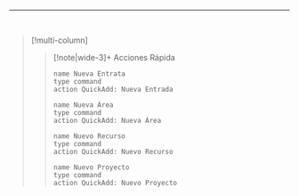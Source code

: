 



___

<br>


> [!multi-column]
>
>> [!note|wide-3]+ Acciones Rápida
>> ```button
>> name Nueva Entrata
>>type command
>> action QuickAdd: Nueva Entrada
>> ```
>>```button
>> name Nueva Área
>>type command
>> action QuickAdd: Nueva Área
>> ```
>>```button
>> name Nuevo Recurso
>>type command
>> action QuickAdd: Nuevo Recurso
>> ```
>>```button
>> name Nuevo Proyecto
>>type command
>> action QuickAdd: Nuevo Proyecto
>> ```